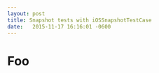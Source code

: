 ```yaml
---
layout: post
title: Snapshot tests with iOSSnapshotTestCase
date:   2015-11-17 16:16:01 -0600
---
```


# Foo
